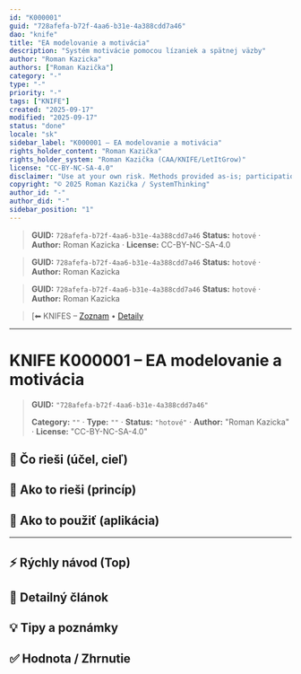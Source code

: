 ```yaml
---
id: "K000001"
guid: "728afefa-b72f-4aa6-b31e-4a388cdd7a46"
dao: "knife"
title: "EA modelovanie a motivácia"
description: "Systém motivácie pomocou lízaniek a spätnej väzby"
author: "Roman Kazicka"
authors: ["Roman Kazička"]
category: "-"
type: "-"
priority: "-"
tags: ["KNIFE"]
created: "2025-09-17"
modified: "2025-09-17"
status: "done"
locale: "sk"
sidebar_label: "K000001 – EA modelovanie a motivácia"
rights_holder_content: "Roman Kazička"
rights_holder_system: "Roman Kazička (CAA/KNIFE/LetItGrow)"
license: "CC-BY-NC-SA-4.0"
disclaimer: "Use at your own risk. Methods provided as-is; participation is voluntary and context-aware."
copyright: "© 2025 Roman Kazička / SystemThinking"
author_id: "-"
author_did: "-"
sidebar_position: "1"
---
```

<!-- body:start -->

<!-- fm-visible: start -->
> **GUID:** `728afefa-b72f-4aa6-b31e-4a388cdd7a46`
> **Status:** `hotové` · **Author:** Roman Kazicka · **License:** CC-BY-NC-SA-4.0
<!-- fm-visible: end -->
<!-- body:start -->

<!-- fm-visible: start -->
> **GUID:** `728afefa-b72f-4aa6-b31e-4a388cdd7a46`
> **Status:** `hotové` · **Author:** Roman Kazicka
<!-- fm-visible: end -->
<!-- body:start -->

<!-- fm-visible: start -->
> **GUID:** `728afefa-b72f-4aa6-b31e-4a388cdd7a46`
> **Status:** `hotové` · **Author:** Roman Kazicka
<!-- fm-visible: end -->
<!-- body:start -->

<!-- nav:knifes -->
> [⬅ KNIFES – [Zoznam](../KNIFE_Overview_List.md) • [Detaily](../KNIFE_Overview_Details.md)
---
# KNIFE K000001 – EA modelovanie a motivácia
<!-- fm-visible: start -->

> **GUID:** `"728afefa-b72f-4aa6-b31e-4a388cdd7a46"`
>   
> **Category:** `""` · **Type:** `""` · **Status:** `"hotové"` · **Author:** "Roman Kazicka" · **License:** "CC-BY-NC-SA-4.0"
<!-- fm-visible: end -->


## 🎯 Čo rieši (účel, cieľ)

## 🧩 Ako to rieši (princíp)

## 🧪 Ako to použiť (aplikácia)

---

## ⚡ Rýchly návod (Top)

## 📜 Detailný článok

## 💡 Tipy a poznámky

## ✅ Hodnota / Zhrnutie
